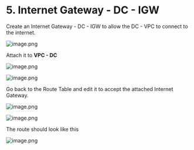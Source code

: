 # 5. Internet Gateway - DC - IGW


Create an Internet Gateway - DC - IGW to allow the DC - VPC to connect to the internet.


![image.png](https://prod-files-secure.s3.us-west-2.amazonaws.com/d5da4832-3825-4b06-9f7d-86c687d890a2/2dc2ede2-912f-4c54-983f-33230a1e25f6/image.png?X-Amz-Algorithm=AWS4-HMAC-SHA256&X-Amz-Content-Sha256=UNSIGNED-PAYLOAD&X-Amz-Credential=AKIAT73L2G45HZZMZUHI%2F20240903%2Fus-west-2%2Fs3%2Faws4_request&X-Amz-Date=20240903T091835Z&X-Amz-Expires=3600&X-Amz-Signature=33cf2494119aead3adb95043db58b6f0508c54d4bba5a8a305c16e4c8dda6946&X-Amz-SignedHeaders=host&x-id=GetObject)


Attach it to **VPC - DC**


![image.png](https://prod-files-secure.s3.us-west-2.amazonaws.com/d5da4832-3825-4b06-9f7d-86c687d890a2/bc9962b3-3b6b-4146-95ec-fa20b3e0417e/image.png?X-Amz-Algorithm=AWS4-HMAC-SHA256&X-Amz-Content-Sha256=UNSIGNED-PAYLOAD&X-Amz-Credential=AKIAT73L2G45HZZMZUHI%2F20240903%2Fus-west-2%2Fs3%2Faws4_request&X-Amz-Date=20240903T091835Z&X-Amz-Expires=3600&X-Amz-Signature=da43825baf9d1c54328ab1dca0881a8d0b8c2c8aaf6235d1fbcdf11413a647f3&X-Amz-SignedHeaders=host&x-id=GetObject)


![image.png](https://prod-files-secure.s3.us-west-2.amazonaws.com/d5da4832-3825-4b06-9f7d-86c687d890a2/9d52f744-bcd0-419e-aef7-9cf1383ae06d/image.png?X-Amz-Algorithm=AWS4-HMAC-SHA256&X-Amz-Content-Sha256=UNSIGNED-PAYLOAD&X-Amz-Credential=AKIAT73L2G45HZZMZUHI%2F20240903%2Fus-west-2%2Fs3%2Faws4_request&X-Amz-Date=20240903T091835Z&X-Amz-Expires=3600&X-Amz-Signature=274b7a8a6a49e47ba32728b6c11a7db16f06a15418d203e081b2f3071a782ec5&X-Amz-SignedHeaders=host&x-id=GetObject)


Go back to the Route Table and edit it to accept the attached Internet Gateway.


![image.png](https://prod-files-secure.s3.us-west-2.amazonaws.com/d5da4832-3825-4b06-9f7d-86c687d890a2/df0364d1-faff-4346-a66f-bd7c3f361296/image.png?X-Amz-Algorithm=AWS4-HMAC-SHA256&X-Amz-Content-Sha256=UNSIGNED-PAYLOAD&X-Amz-Credential=AKIAT73L2G45HZZMZUHI%2F20240903%2Fus-west-2%2Fs3%2Faws4_request&X-Amz-Date=20240903T091835Z&X-Amz-Expires=3600&X-Amz-Signature=980f2814eecfc26805e5f89fe151c1d99d5246e607fea3488ef27312271c9a1e&X-Amz-SignedHeaders=host&x-id=GetObject)


![image.png](https://prod-files-secure.s3.us-west-2.amazonaws.com/d5da4832-3825-4b06-9f7d-86c687d890a2/8d516c8e-c307-4d41-8060-10080477035f/image.png?X-Amz-Algorithm=AWS4-HMAC-SHA256&X-Amz-Content-Sha256=UNSIGNED-PAYLOAD&X-Amz-Credential=AKIAT73L2G45HZZMZUHI%2F20240903%2Fus-west-2%2Fs3%2Faws4_request&X-Amz-Date=20240903T091836Z&X-Amz-Expires=3600&X-Amz-Signature=49ebe122a45a4fbac5663d887e4ea58297ce00d2d6dcd7b2cedd4a16503e2376&X-Amz-SignedHeaders=host&x-id=GetObject)


The route should look like this


![image.png](https://prod-files-secure.s3.us-west-2.amazonaws.com/d5da4832-3825-4b06-9f7d-86c687d890a2/950790c5-069b-4222-9591-a8819bd38aa7/image.png?X-Amz-Algorithm=AWS4-HMAC-SHA256&X-Amz-Content-Sha256=UNSIGNED-PAYLOAD&X-Amz-Credential=AKIAT73L2G45HZZMZUHI%2F20240903%2Fus-west-2%2Fs3%2Faws4_request&X-Amz-Date=20240903T091836Z&X-Amz-Expires=3600&X-Amz-Signature=116492dd15e6df727710abd88149cc747c58f6ec1f6bd540f9d02121ef1682de&X-Amz-SignedHeaders=host&x-id=GetObject)

